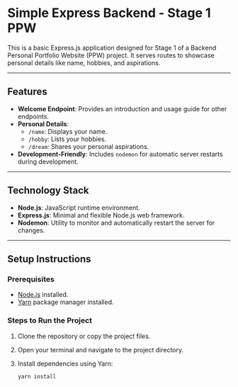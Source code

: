 # Simple Express Backend - Stage 1 PPW

This is a basic Express.js application designed for Stage 1 of a Backend Personal Portfolio Website (PPW) project. It serves routes to showcase personal details like name, hobbies, and aspirations.

---

## Features

- **Welcome Endpoint**: Provides an introduction and usage guide for other endpoints.
- **Personal Details**:
  - `/name`: Displays your name.
  - `/hobby`: Lists your hobbies.
  - `/dream`: Shares your personal aspirations.
- **Development-Friendly**: Includes `nodemon` for automatic server restarts during development.

---

## Technology Stack

- **Node.js**: JavaScript runtime environment.
- **Express.js**: Minimal and flexible Node.js web framework.
- **Nodemon**: Utility to monitor and automatically restart the server for changes.

---

## Setup Instructions

### Prerequisites

- [Node.js](https://nodejs.org/) installed.
- [Yarn](https://classic.yarnpkg.com/en/docs/install) package manager installed.

### Steps to Run the Project

1. Clone the repository or copy the project files.
2. Open your terminal and navigate to the project directory.

3. Install dependencies using Yarn:

   ```bash
   yarn install
   ```
